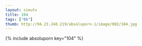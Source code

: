 ```yaml
--- 
layout: sieutv
title: 104
tags: ["0k"]
thumb: http://94.23.248.219/absoluporn-1/image/002/104.jpg
---
```

{% include absoluporn key="104" %} 
